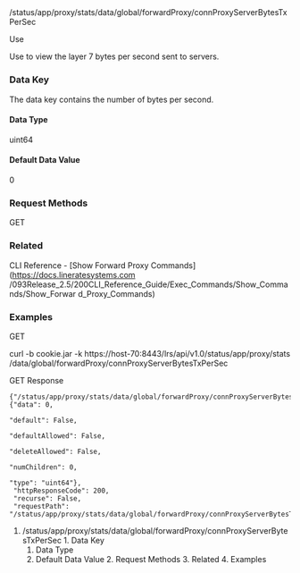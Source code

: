 ##
/status/app/proxy/stats/data/global/forwardProxy/connProxyServerBytesTxPerSec

Use

Use to view the layer 7 bytes per second sent to servers.

### Data Key

The data key contains the number of bytes per second.

#### Data Type

uint64

#### Default Data Value

0

### Request Methods

GET

### Related

CLI Reference - [Show Forward Proxy Commands](https://docs.lineratesystems.com
/093Release_2.5/200CLI_Reference_Guide/Exec_Commands/Show_Commands/Show_Forwar
d_Proxy_Commands)

### Examples

GET

curl -b cookie.jar -k https://host-70:8443/lrs/api/v1.0/status/app/proxy/stats
/data/global/forwardProxy/connProxyServerBytesTxPerSec

GET Response

    
    {"/status/app/proxy/stats/data/global/forwardProxy/connProxyServerBytesTxPerSec": {"data": 0,
                                                                                        "default": False,
                                                                                        "defaultAllowed": False,
                                                                                        "deleteAllowed": False,
                                                                                        "numChildren": 0,
                                                                                        "type": "uint64"},
     "httpResponseCode": 200,
     "recurse": False,
     "requestPath": "/status/app/proxy/stats/data/global/forwardProxy/connProxyServerBytesTxPerSec"}
    

  1. /status/app/proxy/stats/data/global/forwardProxy/connProxyServerBytesTxPerSec
    1. Data Key
      1. Data Type
      2. Default Data Value
    2. Request Methods
    3. Related
    4. Examples

